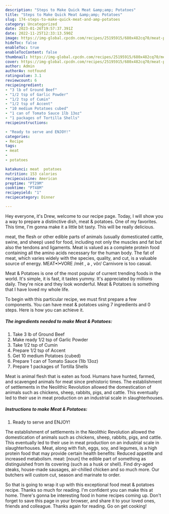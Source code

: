 ```yaml
---
description: "Steps to Make Quick Meat &amp;amp; Potatoes"
title: "Steps to Make Quick Meat &amp;amp; Potatoes"
slug: 174-steps-to-make-quick-meat-and-amp-potatoes
category: Uncategorized
date: 2023-01-26T19:57:37.391Z
date: 2022-11-25T12:33:13.590Z
image: https://img-global.cpcdn.com/recipes/25195915/680x482cq70/meat-potatoes-recipe-main-photo.jpg
hideToc: false
enableToc: true
enableTocContent: false
thumbnail: https://img-global.cpcdn.com/recipes/25195915/680x482cq70/meat-potatoes-recipe-main-photo.jpg
cover: https://img-global.cpcdn.com/recipes/25195915/680x482cq70/meat-potatoes-recipe-main-photo.jpg
author: Admin
authorAv: notfound
ratingvalue: 3.1
reviewcount: 6
recipeingredient:
- "3 lb of Ground Beef"
- "1/2 tsp of Garlic Powder"
- "1/2 tsp of Cumin"
- "1/2 tsp of Accent"
- "10 medium Potatoes cubed"
- "1 can of Tomato Sauce 1lb 13oz"
- "1 packages of Tortilla Shells"
recipeinstructions:

- "Ready to serve and ENJOY!"
categories:
- Recipe
tags:
- meat
- 
- potatoes

katakunci: meat  potatoes 
nutrition: 153 calories
recipecuisine: American
preptime: "PT29M"
cooktime: "PT48M"
recipeyield: "1"
recipecategory: Dinner

---
```



Hey everyone, it's Drew, welcome to our recipe page. Today, I will show you a way to prepare a distinctive dish, meat &amp; potatoes. One of my favorites. This time, I'm gonna make it a little bit tasty. This will be really delicious.

meat, the flesh or other edible parts of animals (usually domesticated cattle, swine, and sheep) used for food, including not only the muscles and fat but also the tendons and ligaments. Meat is valued as a complete protein food containing all the amino acids necessary for the human body. The fat of meat, which varies widely with the species, quality, and cut, is a valuable source of energy. MEAT•I•VORE /mēt , ə , vôr/ Carnivore is too casual.

Meat &amp; Potatoes is one of the most popular of current trending foods in the world. It's simple, it is fast, it tastes yummy. It's appreciated by millions daily. They're nice and they look wonderful. Meat &amp; Potatoes is something that I have loved my whole life.


To begin with this particular recipe, we must first prepare a few components. You can have meat &amp; potatoes using 7 ingredients and 0 steps. Here is how you can achieve it.

<!--inarticleads1-->

##### The ingredients needed to make Meat &amp; Potatoes:

1. Take 3 lb of Ground Beef
1. Make ready 1/2 tsp of Garlic Powder
1. Take 1/2 tsp of Cumin
1. Prepare 1/2 tsp of Accent
1. Get 10 medium Potatoes (cubed)
1. Prepare 1 can of Tomato Sauce (1lb 13oz)
1. Prepare 1 packages of Tortilla Shells


Meat is animal flesh that is eaten as food. Humans have hunted, farmed, and scavenged animals for meat since prehistoric times. The establishment of settlements in the Neolithic Revolution allowed the domestication of animals such as chickens, sheep, rabbits, pigs, and cattle. This eventually led to their use in meat production on an industrial scale in slaughterhouses. 

<!--inarticleads2-->

##### Instructions to make Meat &amp; Potatoes:


1. Ready to serve and ENJOY!

The establishment of settlements in the Neolithic Revolution allowed the domestication of animals such as chickens, sheep, rabbits, pigs, and cattle. This eventually led to their use in meat production on an industrial scale in slaughterhouses. Meat, along with fish, eggs, soy, and legumes, is a high protein food that may provide certain health benefits: Reduced appetite and increased metabolism. meat: [noun] the edible part of something as distinguished from its covering (such as a husk or shell). Find dry-aged steaks, house-made sausages, air-chilled chicken and so much more. Our butchers will custom cut, season and marinate to order. 

So that is going to wrap it up with this exceptional food meat &amp; potatoes recipe. Thanks so much for reading. I'm confident you can make this at home. There's gonna be interesting food in home recipes coming up. Don't forget to save this page in your browser, and share it to your loved ones, friends and colleague. Thanks again for reading. Go on get cooking!
